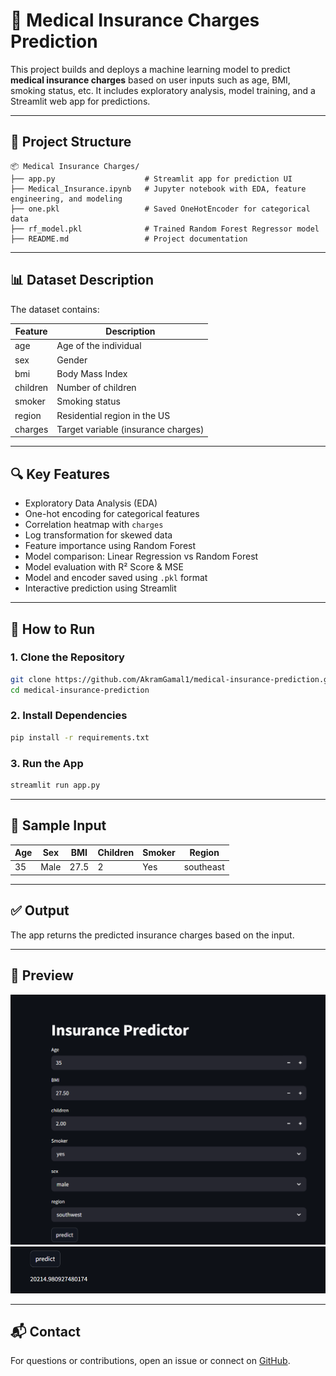 
# 🏥 Medical Insurance Charges Prediction

This project builds and deploys a machine learning model to predict **medical insurance charges** based on user inputs such as age, BMI, smoking status, etc. It includes exploratory analysis, model training, and a Streamlit web app for predictions.

---

## 📁 Project Structure

```
📦 Medical Insurance Charges/
├── app.py                    # Streamlit app for prediction UI
├── Medical_Insurance.ipynb   # Jupyter notebook with EDA, feature engineering, and modeling
├── one.pkl                   # Saved OneHotEncoder for categorical data
├── rf_model.pkl              # Trained Random Forest Regressor model
├── README.md                 # Project documentation
```

---

## 📊 Dataset Description

The dataset contains:

| Feature   | Description                            |
|-----------|----------------------------------------|
| age       | Age of the individual                  |
| sex       | Gender                                 |
| bmi       | Body Mass Index                        |
| children  | Number of children                     |
| smoker    | Smoking status                         |
| region    | Residential region in the US           |
| charges   | Target variable (insurance charges)    |

---

## 🔍 Key Features

- Exploratory Data Analysis (EDA)
- One-hot encoding for categorical features
- Correlation heatmap with `charges`
- Log transformation for skewed data
- Feature importance using Random Forest
- Model comparison: Linear Regression vs Random Forest
- Model evaluation with R² Score & MSE
- Model and encoder saved using `.pkl` format
- Interactive prediction using Streamlit

---

## 🚀 How to Run

### 1. Clone the Repository
```bash
git clone https://github.com/AkramGamal1/medical-insurance-prediction.git
cd medical-insurance-prediction
```

### 2. Install Dependencies
```bash
pip install -r requirements.txt
```

### 3. Run the App
```bash
streamlit run app.py
```

---

## 🧪 Sample Input

| Age | Sex   | BMI  | Children | Smoker | Region     |
|-----|-------|------|----------|--------|------------|
| 35  | Male  | 27.5 | 2        | Yes    | southeast  |

---

## ✅ Output

The app returns the predicted insurance charges based on the input.

---

## 📸 Preview

![input-image](images/input.png)
![output-image](images/output.png)

---

## 📬 Contact

For questions or contributions, open an issue or connect on [GitHub](https://github.com/AkramGamal1).
